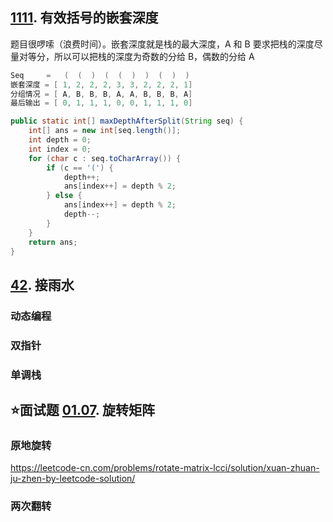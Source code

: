 ## [1111](https://leetcode-cn.com/problems/maximum-nesting-depth-of-two-valid-parentheses-strings/). 有效括号的嵌套深度
题目很啰嗦（浪费时间）。嵌套深度就是栈的最大深度，A 和 B 要求把栈的深度尽量对等分，所以可以把栈的深度为奇数的分给 B，偶数的分给 A

```Java
Seq     =   (  (  )  (  (  )  )  (  )  )
嵌套深度 = [ 1, 2, 2, 2, 3, 3, 2, 2, 2, 1]
分组情况 = [ A, B, B, B, A, A, B, B, B, A]
最后输出 = [ 0, 1, 1, 1, 0, 0, 1, 1, 1, 0]

public static int[] maxDepthAfterSplit(String seq) {
    int[] ans = new int[seq.length()];
    int depth = 0;
    int index = 0;
    for (char c : seq.toCharArray()) {
        if (c == '(') {
            depth++;
            ans[index++] = depth % 2;
        } else {
            ans[index++] = depth % 2;
            depth--;
        }
    }
    return ans;
}
```


## [42](https://leetcode-cn.com/problems/trapping-rain-water/). 接雨水
### 动态编程

### 双指针

### 单调栈

## ⭐面试题 [01.07](https://leetcode-cn.com/problems/rotate-matrix-lcci/). 旋转矩阵
### 原地旋转
https://leetcode-cn.com/problems/rotate-matrix-lcci/solution/xuan-zhuan-ju-zhen-by-leetcode-solution/

### 两次翻转